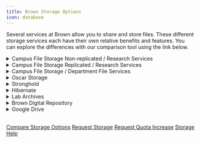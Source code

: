 ```yaml
---
title: Brown Storage Options
icon: database
---
```


Several services at Brown allow you to share and store files. These different 
storage services each have their own relative benefits and features. You can 
explore the differences with our comparison tool using the link below.

<details>
    <summary>Campus File Storage Non-replicated / Research Services</summary>
    <p>
        File Services for Research provides Brown University research departments 
        with a location in which files can be stored, backed up, and shared with members 
        of the Brown community using Brown ID’s and groups. Space is allocated to each 
        research lab or PI with an ITHelp request , security groups are required to define 
        access to the data. The data is protected locally via snapshots but doesn’t have 
        geo-redundancy (secondary copy).
    </p>
    <ul>
        <li>
            Best for: Brown faculty and staff researchers looking to store, share and 
            protect research data.
        </li>
        <li>
            Accessibility: The data is accessible on Brown's campus networks (including 
            VPN and wireless). Also accessible directly from High Performance Computing 
            Cluster (Oscar).
        </li>
        <li>
            Sharing: The data can be shared with both Brown and non-Brown collaborators 
            via Globus.
        </li>
        <li>Limitations: No geo-redundancy (secondary copy)</li>
        <li>Rate: $50/TB/Year when storing above free/grant allocations</li>
    </ul>
</details>

<details>
    <summary>Campus File Storage Replicated / Research Services</summary>
    <p>
        File Services for Research provides Brown University research departments 
        with a location in which files can be stored, backed up, and shared with 
        members of the Brown community using Brown ID’s and groups. Space is allocated 
        to each research lab or PI with an ITHelp request , security groups are 
        required to define access to the data. The data is replicated daily to our 
        disaster recovery site for True geo-redundant data protection. The data is
        accessible on Brown's campus networks (including VPN and wireless).
    </p>
    <ul>
        <li>
            Best for: Brown faculty and staff researchers looking to store, share and
            protect research data.
        </li>
        <li>
            Accessibility: The data is accessible on Brown's campus networks (including 
            VPN and wireless). Also accessible directly from High Performance Computing 
            Cluster (Oscar).
        </li>
        <li>
            Sharing: The data can be shared with both Brown and non-Brown collaborators 
            via Globus.
        </li>
        <li>Rate: $100/TB/Year when storing above free/grant allocations</li>
    </ul>
</details>

<details>
    <summary>Campus File Storage / Department File Services</summary>
    <p>
        Departmental File Services provides University departments with a location in which 
        files can be stored, backed up, and shared across the department. The service can be 
        accessed by mapping the drive on your computer (
        <a href="https://ithelp.brown.edu/kb/articles/38-connect-to-departmental-file-services-on-windows">Windows Explorer</a>
        on PC or <a href="https://ithelp.brown.edu/kb/articles/3-connect-to-department-file-services-with-mac-osx">Finder</a> 
        on a Mac), or by visiting <a href="http://webfiles.brown.edu/">webfiles.brown.edu</a> 
        in a web browser. (For researchers, please check out "Campus File Storage 
        replicated/non-replicated / Research services " section)
    </p>
    <ul>
        <li>
            Best for: Backing up and sharing official department documents, ensuring longevity
            of documents after file authors leave Brown.
        </li>
        <li>
            Limitations: Can only be accessed on the Brown network or with VPN. Not as easy to 
            access as consumer services (no app, web access is a bit clunky). Sharing is not 
            easy: no sharing with people outside of Brown, no sharing with people who don't
            have access to the department folders. 
        </li>
        <li>
            More info: <a href="https://ithelp.brown.edu/kb/37-department-file-services">Documentation</a>
        </li>
    </ul>
    
</details>

<details>
    <summary>Oscar Storage</summary>
    <p>
        Oscar storage also known as Computational Data Storage is a high-performance 
        data storage system which is accessible from any computer connected to Brown's 
        campus network, or from outside the network via ssh. What sets this option apart 
        from the others is that it is directly connected to Brown’s primary supercomputer, 
        “Oscar”, making computation easier. If you don’t intend to compute your data with 
        Brown’s supercomputer, you may consider using Campus File Storage instead. You could 
        also use Oscar storage for computing and then move your results to Campus File Storage 
        for greater accessibility, reliability, and protection.
    </p>
    <ul>
        <li>Synonyms: Oscar Data, HPC Storage, GPFS (historically)</li>
        <li>
            Best for: High performance storage of research data, perform computation on 
            your data using Brown’s supercomputer
        </li>
        <li>Limitations: Not accessible on all campus networks.</li>
        <li>Rate: $100/TB/Year when storing above free/grant allocations</li>
        <li>
            More info: 
            <a href="https://ccv.brown.edu/services/computing#high-performance-computing-(oscar)">Documentation</a> | 
            <a href="https://brown.co1.qualtrics.com/jfe/form/SV_0GtBE8kWJpmeG4B">Request these services</a>
        </li>
    </ul>
</details>

<details>
    <summary>Stronghold</summary>
    <p>
        <a href="https://it.brown.edu/services/stronghold-research-environment-data-compliance">Stronghold</a> 
        is a secure computing and storage environment that enables Brown researchers to analyze sensitive data 
        while complying with regulatory or contractual requirements.
    </p>
    <ul>
        <li>Best for: Storing data with data usage agreements, FISMA, etc.</li>
        <li>Rate: $100/TB/Year when storing above free/grant allocations</li>
        <li>More info: <a href="https://www.brown.edu/cis/forms/Stronghold/shold.php">Request this service</a></li>
    </ul>
</details>

<details>
    <summary>Hibernate</summary>
    <p>
        <a href="https://docs.ccv.brown.edu/hibernate/">Hibernate</a> is a secure, reliable,
        research data archive solution. Hibernate is a Brown OIT archival service for the 
        research community to migrate inactive data off active Network-attached storage (NAS)
        platforms onto a lower cost, long-term retention environment.
    </p>
    <ul>
        <li>
            Hibernate leverages <a href="https://docs.ccv.brown.edu/starfish/">StarFish</a> 
            an application that provides a metadata and rules-based 
            management framework for large file systems. StarFish makes storage tiering easy: 
            moving data, reporting, zones.
        </li>
    </ul>
</details>

<details>
    <summary>Lab Archives</summary>
    <p>
        LabArchives is a cloud-based electronic lab notebook that can be used by researchers, 
        instructors, and students for input and organization of laboratory data, information 
        sharing, and collaboration, and for saving historical versions of files. It is appropriate 
        for use in a wide variety of laboratories, including biological sciences, chemistry and 
        physical sciences, and engineering, among others.
    </p>
    <p>
        LabArchives at Brown provides unlimited storage space. The current size limit per file is 4GB.
    </p>
    <p>
        LabArchives at Brown is not approved for storing files containing Personally Identifiable 
        Information (PII), Protected Health Information (PHI), or Brown Restricted Information.
    </p>
    <ul>
        <li>More info: <a href="https://library.brown.edu/info/labarchives/">Documentation</a></li>
    </ul>
</details>

<details>
    <summary>Brown Digital Repository</summary>
    <p>
        The Brown Digital Repository (BDR) is a place to gather, index, store, preserve, and make 
        available digital assets produced via the scholarly, instructional, research, and administrative 
        activities at Brown.
    </p>
    <p>The Brown University Library maintains the repository as a service to the Brown community; it provides:</p>
    <ul>
        <li>A searchable index of digital objects shared by the Brown community.</li>
        <li>Permanent, secure storage for personal and departmental digital objects.</li>
        <li>Off-site backups of digital content.</li>
        <li>Tools for sharing and publishing digital content.</li>
        <li>Data curation, format migration, and preservation services.</li>
    </ul>
    <p>
        Faculty and researchers interested in using the Brown Digital Repository as a platform for 
        programmatic data management, storage, and publication should contact the Library (bdr@brown.edu) 
        for information about opportunities for research consulting and project development support.
    </p>
    <ul>
        <li>More info: <a href="https://repository.library.brown.edu/studio/about/">Documentation</a></li>
    </ul>
</details>

<details>
    <summary>Google Drive</summary>
    <p>
        Google Drive gives you space to store and share documents. The native Google document 
        formats allow for real-time collaboration and file history. You can also store unconverted files 
        of various types in your Google Drive. It's easy to share files with members of the Brown community 
        (including Google Groups) and non-Brown Google accounts; files can be shared with view-only, comment, 
        or edit access. Google also has a really nice feature where you can scan in handwritten documents and 
        have them converted to text. You can access files on the web, through a mobile app, or by installing 
        Google Drive on your computer (which makes it act like a folder on your computer).
    </p>
    <ul>
        <li>
            Best for: Collaboration in native Google files, easy access from anywhere, small amount of total
            storage, sharing with Google Groups.
        </li>
        <li>
            Limitations: Data transfer speeds may be very limited, Globus can provide high bandwidth data transfers.
        </li>
        <li>
            More info: <a href="https://ithelp.brown.edu/kb/48-google-drive">Documentation</a>
            | <a href="https://storage.googleapis.com/gfw-touched-accounts-pdfs/google-cloud-security-and-compliance-whitepaper.pdf">Security</a>
        </li>
    </ul>
</details>
<br/>
<p>
    <a href="/storage" class="button is-link">Compare Storage Options</a>
    <a href="https://brown.atlassian.net/servicedesk/customer/portal/16/group/55/create/218" class="button is-link">Request Storage</a>
    <a href="https://brown.atlassian.net/servicedesk/customer/portal/16/group/55/create/219" class="button is-link">Request Quota Increase</a>
    <a href="https://brown.atlassian.net/servicedesk/customer/portal/16/group/55/create/217" class="button is-link">Storage Help</a>
</p>
